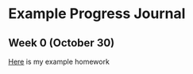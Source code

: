 # Example Progress Journal

## Week 0 (October 30)

[Here](files/Homework0_interesting_R_examples.html) is my example homework
